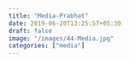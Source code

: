 ```yaml
---
title: "Media-Prabhat"
date: 2019-06-20T13:25:57+05:30
draft: false
image: "/images/44-Media.jpg"
categories: ["media"]
---
```


